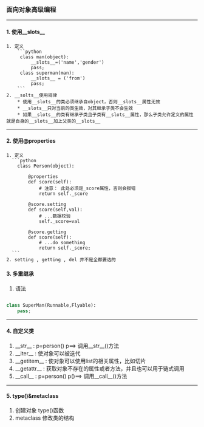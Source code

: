 ### 面向对象高级编程
***
#### 1. 使用__slots__
    1. 定义
        ```python
         class man(object):
             __slots__=('name','gender')
             pass;
         class superman(man):
             __slots__ = ('from')
             pass;
        ```
    2. __solts__使用规律
        * 使用__slots__的类必须继承自object，否则__slots__属性无效
        * __slots__只对当前的类生效，对其继承子类不会生效
        * 如果__slots__的类有继承子类且子类有__slots__属性，那么子类允许定义的属性就是自身的__slots__加上父类的__slots__ 
        
***
#### 2. 使用@properties
    1. 定义
      ```python
        class Person(object):

            @properties
            def score(self): 
                # 注意： 此处必须是_score属性，否则会报错
                return self._score

            @score.setting
            def score(self,val):
                # ...数据校验
                self._score=val

            @score.getting
            def score(self):
                # ...do something
                return self._score;
      ```
    2. setting , getting , del 并不是全都要选的
    
#### 3. 多重继承
1. 语法
```python

class SuperMan(Runnable,Flyable):
    pass;
```
***
#### 4. 自定义类
1. \_\_str\_\_  : p=person()  p==> 调用__str__()方法
2. \_\_iter\_\_ : 使对象可以被迭代
3. \_\_getitem\_\_ : 使对象可以使用list的相关属性，比如切片
4. \_\_getattr\_\_ : 获取对象不存在的属性或者方法，并且也可以用于链式调用
5. \_\_call\_\_ : p=person() p()==> 调用__call__()方法
***
#### 5. type()&metaclass
1. 创建对象 type()函数
2. metaclass 修改类的结构



